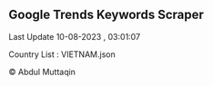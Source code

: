 

## Google Trends Keywords Scraper 
 
Last Update 10-08-2023 , 03:01:07

Country List :
VIETNAM.json



© Abdul Muttaqin 
